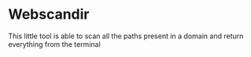 # Webscandir
This little tool is able to scan all the paths present in a domain and return everything from the terminal 
